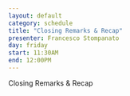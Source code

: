 ```yaml
---
layout: default
category: schedule
title: "Closing Remarks & Recap"
presenter: Francesco Stompanato
day: friday
start: 11:30AM
end: 12:00PM
---
```


Closing Remarks & Recap
